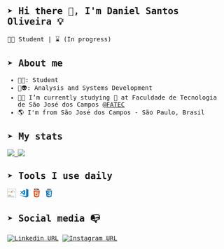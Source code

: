 <samp>

## ➤ Hi there 👋, I'm Daniel Santos Oliveira 💡

🧑‍🎓 Student | ⌛ (In progress)

## ➤ About me 

- 🧑‍🎓: Student
- 📏👽: Analysis and Systems Development 
- :man_technologist: I’m currently studying :school: at Faculdade de Tecnologia de São José dos Campos [@FATEC](http://fatecsjc-prd.azurewebsites.net/)
- :earth_americas: I'm from São José dos Campos - São Paulo, Brasil

## ➤ My stats

<a href="https://github.com/danielsantosoliveira">
  <img height="180em" src="https://github-readme-stats.vercel.app/api?username=danielsantosoliveira&show_icons=true&theme=buefy" />
  <img height="180em" src="https://github-readme-stats.vercel.app/api/top-langs/?username=danielsantosoliveira&layout=compact&theme=buefy" />
</a>

## ➤ Tools I use daily

<code><img height="20" src="https://raw.githubusercontent.com/github/explore/80688e429a7d4ef2fca1e82350fe8e3517d3494d/topics/styled-components/styled-components.png"></code>
<code><img height="20" src="https://raw.githubusercontent.com/github/explore/80688e429a7d4ef2fca1e82350fe8e3517d3494d/topics/visual-studio-code/visual-studio-code.png"></code>
<code><img height="20" src="https://raw.githubusercontent.com/github/explore/80688e429a7d4ef2fca1e82350fe8e3517d3494d/topics/html/html.png"></code>
<code><img height="20" src="https://raw.githubusercontent.com/github/explore/80688e429a7d4ef2fca1e82350fe8e3517d3494d/topics/css/css.png"></code>

## ➤ Social media :mailbox_with_no_mail:

[![Linkedin URL](https://img.shields.io/twitter/url?color=8257e5&label=Linkedin&logo=linkedin&style=for-the-badge&url=https%3A%2F%2Fwww.linkedin.com/in/mpgxc)](https://www.linkedin.com/in/daniel-santos-oliveira-972a14149)
[![Instagram URL](https://img.shields.io/twitter/url?color=8257e5&label=Instagram&logo=instagram&logoColor=%23FFF&style=for-the-badge&url=https%3A%2F%2Fwww.instagram.com/mpgx.c)](https://www.instagram.com/danieloliveirasjc/)

